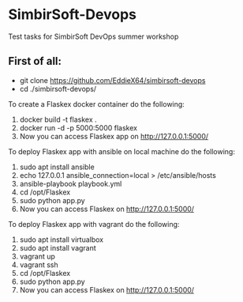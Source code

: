 # SimbirSoft-Devops
Test tasks for SimbirSoft DevOps summer workshop

## First of all:
* git clone https://github.com/EddieX64/simbirsoft-devops
* cd ./simbirsoft-devops/

To create a Flaskex docker container do the following:
1. docker build -t flaskex .
2. docker run -d -p 5000:5000 flaskex
3. Now you can access Flaskex app on http://127.0.0.1:5000/

To deploy Flaskex app with ansible on local machine do the following:
1. sudo apt install ansible
2. echo 127.0.0.1 ansible_connection=local > /etc/ansible/hosts
3. ansible-playbook playbook.yml
4. cd /opt/Flaskex
5. sudo python app.py
6. Now you can access Flaskex on http://127.0.0.1:5000/

To deploy Flaskex app with vagrant do the following:
1. sudo apt install virtualbox
2. sudo apt install vagrant
3. vagrant up
4. vagrant ssh
5. cd /opt/Flaskex
6. sudo python app.py
7. Now you can access Flaskex on http://127.0.0.1:5000/
